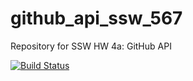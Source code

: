 # github_api_ssw_567
Repository for SSW HW 4a: GitHub API

[![Build Status](https://travis-ci.org/nbernhard314/github_api_ssw_567.svg?branch=main)](https://travis-ci.org/nbernhard314/github_api_ssw_567)
